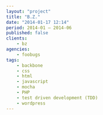 ```yaml
---
layout: "project"
title: "B.Z."
date: "2014-01-17 12:14"
period: 2014-01 – 2014-06
published: false
clients:
    - bz
agencies:
    - foobugs
tags:
    - backbone
    - css
    - html
    - javascript
    - mocha
    - PHP
    - test driven development (TDD)
    - wordpress
---
```


<!--
• Responsive Frontend Wordpress Theme mit Less & HTML5 • Verschiedene Frontend-Module wie Live-Ticker, Artikel-
Karte & Slideshows in Bootstrap mit ~100% Testabde-
ckung mit mocha & phantomjs
• API-Spezi kation & Umsetzung für Artikel- und Taxonomy
API

-->
